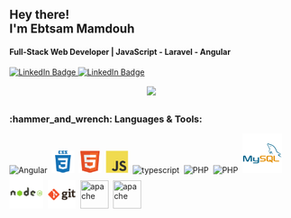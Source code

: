 <h2>
  Hey there! 
  <br>
  I'm Ebtsam Mamdouh
</h2>

<h4>Full-Stack Web Developer | JavaScript - Laravel - Angular</h4>
<div id="badges">
    <a href="https://www.linkedin.com/in/ebtsam-mamdouh-45b384138/" target="_blank">
    <img src="https://img.shields.io/badge/LinkedIn-blue?style=for-the-badge&logo=linkedin&logoColor=white" alt="LinkedIn Badge"/>
  </a>
  
   <a href="mailto:ebtsammamdouh3@gmail.com">
    <img src="https://img.shields.io/badge/gmail-red?logo=gmail&logoColor=white&style=for-the-badge" alt="LinkedIn Badge"/>
  </a>
</div>
<br>
<div id="header" align="center">
  <img src="https://github-readme-stats.vercel.app/api?username=ebtsam-1&show_icons=true&theme=dracula">
  <h2></h2>
</div>
<h3> :hammer_and_wrench: Languages & Tools:</h3>

<div>
  <img src="https://cdn.jsdelivr.net/gh/devicons/devicon/icons/angularjs/angularjs-original.svg" title="Angular" alt="Angular" width="40" height="40"/>&nbsp;
  <img src="https://github.com/devicons/devicon/blob/master/icons/css3/css3-plain-wordmark.svg"  title="CSS3" alt="CSS" width="40" height="40"/>&nbsp;
  <img src="https://github.com/devicons/devicon/blob/master/icons/html5/html5-original.svg" title="HTML5" alt="HTML" width="40" height="40"/>&nbsp;
  <img src="https://github.com/devicons/devicon/blob/master/icons/javascript/javascript-original.svg" title="JavaScript" alt="JavaScript" width="40" height="40"/>&nbsp;
  <img src="https://cdn.jsdelivr.net/gh/devicons/devicon/icons/typescript/typescript-plain.svg" title="typescript" alt="typescript" width="40" height="40"/>&nbsp;
  <img src="https://cdn.jsdelivr.net/gh/devicons/devicon/icons/php/php-plain.svg" title="PHP" alt="PHP" width="50" height="50"/>&nbsp;
  <img src="https://cdn.jsdelivr.net/gh/devicons/devicon/icons/laravel/laravel-plain-wordmark.svg" title="PHP" alt="PHP" width="50" height="50"/>&nbsp;
  <img src="https://github.com/devicons/devicon/blob/master/icons/mysql/mysql-original-wordmark.svg" title="MySQL"  alt="MySQL" width="70" height="70"/>&nbsp;
  <img src="https://github.com/devicons/devicon/blob/master/icons/nodejs/nodejs-original-wordmark.svg" title="NodeJS" alt="NodeJS" width="60" height="60"/>&nbsp;
  <img src="https://github.com/devicons/devicon/blob/master/icons/git/git-original-wordmark.svg" title="Git" **alt="Git" width="50" height="50"/>&nbsp;
  <img src="https://cdn.jsdelivr.net/gh/devicons/devicon/icons/apache/apache-original-wordmark.svg" title="apache" **alt="apache" width="50" height="50"/>&nbsp;
   <img src="https://cdn.jsdelivr.net/gh/devicons/devicon/icons/wordpress/wordpress-original.svg" title="apache" **alt="apache" width="50" height="50"/>&nbsp;
        
</div>

